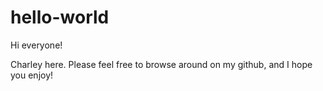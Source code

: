 # hello-world

Hi everyone!

Charley here. Please feel free to browse around on my github, and I hope you enjoy!
